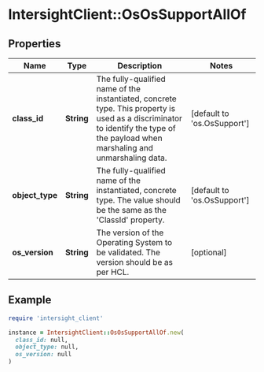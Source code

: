 # IntersightClient::OsOsSupportAllOf

## Properties

| Name | Type | Description | Notes |
| ---- | ---- | ----------- | ----- |
| **class_id** | **String** | The fully-qualified name of the instantiated, concrete type. This property is used as a discriminator to identify the type of the payload when marshaling and unmarshaling data. | [default to &#39;os.OsSupport&#39;] |
| **object_type** | **String** | The fully-qualified name of the instantiated, concrete type. The value should be the same as the &#39;ClassId&#39; property. | [default to &#39;os.OsSupport&#39;] |
| **os_version** | **String** | The version of the Operating System to be validated. The version should be as per HCL. | [optional] |

## Example

```ruby
require 'intersight_client'

instance = IntersightClient::OsOsSupportAllOf.new(
  class_id: null,
  object_type: null,
  os_version: null
)
```

